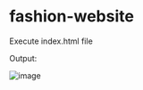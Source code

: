 # fashion-website
Execute index.html file

Output:


 ![image](https://user-images.githubusercontent.com/98251620/227764059-c3bbea70-bcf7-417c-ac66-d321d12b7b00.png)

